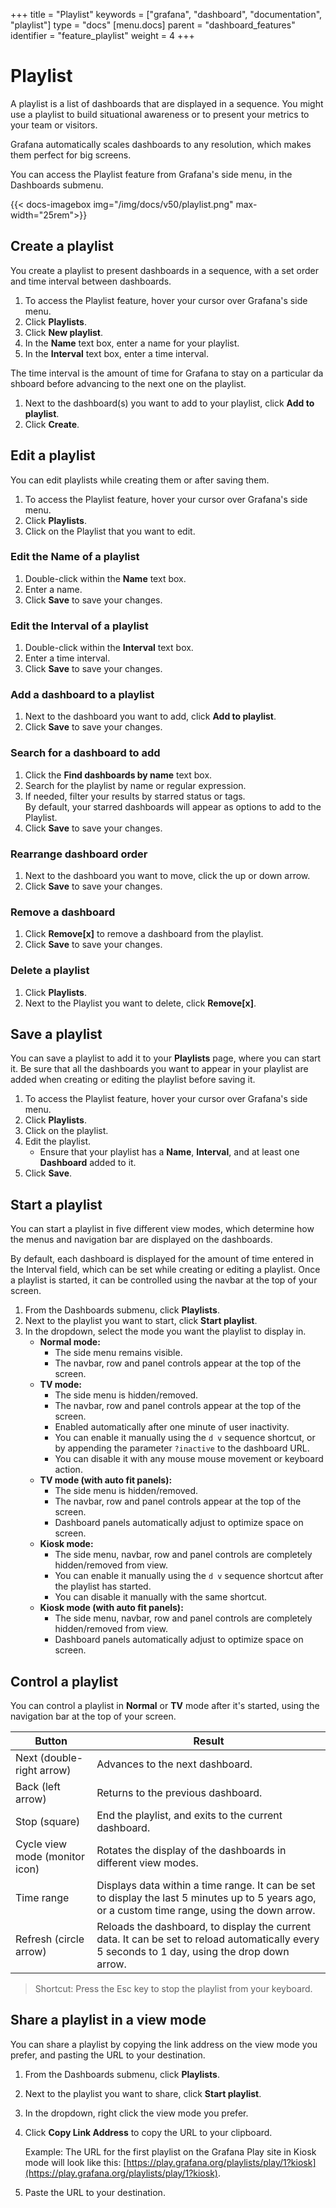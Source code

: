 +++
title = "Playlist"
keywords = ["grafana", "dashboard", "documentation", "playlist"]
type = "docs"
[menu.docs]
parent = "dashboard_features"
identifier = "feature_playlist"
weight = 4
+++


# Playlist

A playlist is a list of dashboards that are displayed in a sequence. You might use a playlist to build situational awareness or to present your metrics to your team or visitors.

Grafana automatically scales dashboards to any resolution, which makes them perfect for big screens.

You can access the Playlist feature from Grafana's side menu, in the Dashboards submenu.

{{< docs-imagebox img="/img/docs/v50/playlist.png" max-width="25rem">}}

## Create a playlist

You create a playlist to present dashboards in a sequence, with a set order and time interval between dashboards. 

1. To access the Playlist feature, hover your cursor over Grafana's side menu.
1. Click **Playlists**.
1. Click **New playlist**.
1. In the **Name** text box, enter a name for your playlist.
1. In the **Interval** text box, enter a time interval.

The time interval is the amount of time for Grafana to stay on a particular dashboard before advancing to the next one on the playlist.

1. Next to the dashboard(s) you want to add to your playlist, click **Add to playlist**. 
1. Click **Create**.

## Edit a playlist

You can edit playlists while creating them or after saving them.

1. To access the Playlist feature, hover your cursor over Grafana's side menu.
1. Click **Playlists**.
1. Click on the Playlist that you want to edit.

### Edit the Name of a playlist

1. Double-click within the **Name** text box.
1. Enter a name. 
1. Click **Save** to save your changes.

### Edit the Interval of a playlist

1. Double-click within the **Interval** text box.
1. Enter a time interval.
1. Click **Save** to save your changes.

### Add a dashboard to a playlist

1. Next to the dashboard you want to add, click **Add to playlist**.
1. Click **Save** to save your changes.

### Search for a dashboard to add

1. Click the **Find dashboards by name** text box. 
1. Search for the playlist by name or regular expression. 
1. If needed, filter your results by starred status or tags.  
   By default, your starred dashboards will appear as options to add to the Playlist.
1. Click **Save** to save your changes.

### Rearrange dashboard order

1. Next to the dashboard you want to move, click the up or down arrow.
1. Click **Save** to save your changes.

### Remove a dashboard

1. Click **Remove[x]** to remove a dashboard from the playlist.
1. Click **Save** to save your changes.

### Delete a playlist

1. Click **Playlists**.
1. Next to the Playlist you want to delete, click **Remove[x]**.

## Save a playlist

You can save a playlist to add it to your **Playlists** page, where you can start it. Be sure that all the dashboards you want to appear in your playlist are added when creating or editing the playlist before saving it. 

1. To access the Playlist feature, hover your cursor over Grafana's side menu.
1. Click **Playlists**.
1. Click on the playlist.
1. Edit the playlist.
   * Ensure that your playlist has a **Name**, **Interval**, and at least one **Dashboard** added to it.
1. Click **Save**. 

## Start a playlist

You can start a playlist in five different view modes, which determine how the menus and navigation bar are displayed on the dashboards. 

By default, each dashboard is displayed for the amount of time entered in the Interval field, which can be set while creating or editing a playlist. Once a playlist is started, it can be controlled using the navbar at the top of your screen.

1. From the Dashboards submenu, click **Playlists**.
1. Next to the playlist you want to start, click **Start playlist**.
1. In the dropdown, select the mode you want the playlist to display in.
   - **Normal mode:**
       - The side menu remains visible. 
       - The navbar, row and panel controls appear at the top of the screen.
   - **TV mode:**
      - The side menu is hidden/removed. 
      - The navbar, row and panel controls appear at the top of the screen.
      - Enabled automatically after one minute of user inactivity.
      - You can enable it manually using the `d v` sequence shortcut, or by appending the parameter `?inactive` to the dashboard URL. 
      - You can disable it with any mouse mouse movement or keyboard action. 
   - **TV mode (with auto fit panels):** 
      - The side menu is hidden/removed. 
      - The navbar, row and panel controls appear at the top of the screen.
      - Dashboard panels automatically adjust to optimize space on screen.
   - **Kiosk mode:** 
      - The side menu, navbar, row and panel controls are completely hidden/removed from view. 
      - You can enable it manually using the `d v` sequence shortcut after the playlist has started.
      - You can disable it manually with the same shortcut.
   - **Kiosk mode (with auto fit panels):** 
      - The side menu, navbar, row and panel controls are completely hidden/removed from view. 
      - Dashboard panels automatically adjust to optimize space on screen.

## Control a playlist

You can control a playlist in **Normal** or **TV** mode after it's started, using the navigation bar at the top of your screen.

| Button | Result |
| --- | --- |
| Next (double-right arrow) | Advances to the next dashboard. |
| Back (left arrow) | Returns to the previous dashboard. |
| Stop (square) | End the playlist, and exits to the current dashboard. |
| Cycle view mode (monitor icon) | Rotates the display of the dashboards in different view modes. |
| Time range | Displays data within a time range. It can be set to display the last 5 minutes up to 5 years ago, or a custom time range, using the down arrow. |
| Refresh (circle arrow) | Reloads the dashboard, to display the current data. It can be set to reload automatically every 5 seconds to 1 day, using the drop down arrow. |

> Shortcut: Press the Esc key to stop the playlist from your keyboard.

## Share a playlist in a view mode

You can share a playlist by copying the link address on the view mode you prefer, and pasting the URL to your destination. 

1. From the Dashboards submenu, click **Playlists**.
1. Next to the playlist you want to share, click **Start playlist**.
1. In the dropdown, right click the view mode you prefer.
1. Click **Copy Link Address** to copy the URL to your clipboard. 

    Example: The URL for the first playlist on the Grafana Play site in Kiosk mode will look like this:
[https://play.grafana.org/playlists/play/1?kiosk](https://play.grafana.org/playlists/play/1?kiosk).
1. Paste the URL to your destination.
